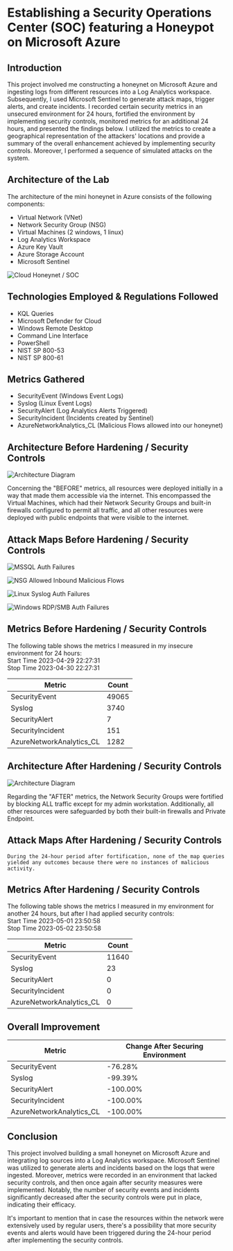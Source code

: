 # Establishing a Security Operations Center (SOC) featuring a Honeypot on Microsoft Azure

## Introduction

This project involved me constructing a honeynet on Microsoft Azure and ingesting logs from different resources into a Log Analytics workspace. Subsequently, I used Microsoft Sentinel to generate attack maps, trigger alerts, and create incidents. I recorded certain security metrics in an unsecured environment for 24 hours, fortified the environment by implementing security controls, monitored metrics for an additional 24 hours, and presented the findings below. I utilized the metrics to create a geographical representation of the attackers' locations and provide a summary of the overall enhancement achieved by implementing security controls. Moreover, I performed a sequence of simulated attacks on the system.

## Architecture of the Lab

The architecture of the mini honeynet in Azure consists of the following components:

- Virtual Network (VNet)
- Network Security Group (NSG)
- Virtual Machines (2 windows, 1 linux)
- Log Analytics Workspace
- Azure Key Vault
- Azure Storage Account
- Microsoft Sentinel

![Cloud Honeynet / SOC](https://i.imgur.com/qtY8Sey.png)

## Technologies Employed & Regulations Followed

- KQL Queries
- Microsoft Defender for Cloud
- Windows Remote Desktop
- Command Line Interface
- PowerShell
- NIST SP 800-53
- NIST SP 800-61

## Metrics Gathered

- SecurityEvent (Windows Event Logs)
- Syslog (Linux Event Logs)
- SecurityAlert (Log Analytics Alerts Triggered)
- SecurityIncident (Incidents created by Sentinel)
- AzureNetworkAnalytics_CL (Malicious Flows allowed into our honeynet)

## Architecture Before Hardening / Security Controls
![Architecture Diagram](https://i.imgur.com/0fI2lto.png)

Concerning the "BEFORE" metrics, all resources were deployed initially in a way that made them accessible via the internet. This encompassed the Virtual Machines, which had their Network Security Groups and built-in firewalls configured to permit all traffic, and all other resources were deployed with public endpoints that were visible to the internet.

## Attack Maps Before Hardening / Security Controls
![MSSQL Auth Failures](https://i.imgur.com/SdtbwDI.png)<br>

![NSG Allowed Inbound Malicious Flows](https://i.imgur.com/ZsLVqF4.png)<br>

![Linux Syslog Auth Failures](https://i.imgur.com/E9u8cbN.png)<br>

![Windows RDP/SMB Auth Failures](https://i.imgur.com/CASF2Rc.png)<br>

## Metrics Before Hardening / Security Controls

The following table shows the metrics I measured in my insecure environment for 24 hours:<br>
Start Time 2023-04-29 22:27:31<br>
Stop Time 2023-04-30 22:27:31<br>

| Metric                   | Count
| ------------------------ | -----
| SecurityEvent            | 49065
| Syslog                   | 3740
| SecurityAlert            | 7
| SecurityIncident         | 151
| AzureNetworkAnalytics_CL | 1282

## Architecture After Hardening / Security Controls
![Architecture Diagram](https://i.imgur.com/yo0TDsK.png)

Regarding the "AFTER" metrics, the Network Security Groups were fortified by blocking ALL traffic except for my admin workstation. Additionally, all other resources were safeguarded by both their built-in firewalls and Private Endpoint.

## Attack Maps After Hardening / Security Controls

```During the 24-hour period after fortification, none of the map queries yielded any outcomes because there were no instances of malicious activity.```

## Metrics After Hardening / Security Controls

The following table shows the metrics I measured in my environment for another 24 hours, but after I had applied security controls:<br>
Start Time 2023-05-01 23:50:58<br>
Stop Time	2023-05-02 23:50:58<br>

| Metric                   | Count
| ------------------------ | -----
| SecurityEvent            | 11640
| Syslog                   | 23
| SecurityAlert            | 0
| SecurityIncident         | 0
| AzureNetworkAnalytics_CL | 0

## Overall Improvement

| Metric                   | Change After Securing Environment
| ------------------------ | ---------------------------------
| SecurityEvent            | -76.28%
| Syslog                   | -99.39%
| SecurityAlert            | -100.00%
| SecurityIncident         | -100.00%
| AzureNetworkAnalytics_CL | -100.00%

## Conclusion

This project involved building a small honeynet on Microsoft Azure and integrating log sources into a Log Analytics workspace. Microsoft Sentinel was utilized to generate alerts and incidents based on the logs that were ingested. Moreover, metrics were recorded in an environment that lacked security controls, and then once again after security measures were implemented. Notably, the number of security events and incidents significantly decreased after the security controls were put in place, indicating their efficacy.

It's important to mention that in case the resources within the network were extensively used by regular users, there's a possibility that more security events and alerts would have been triggered during the 24-hour period after implementing the security controls.
